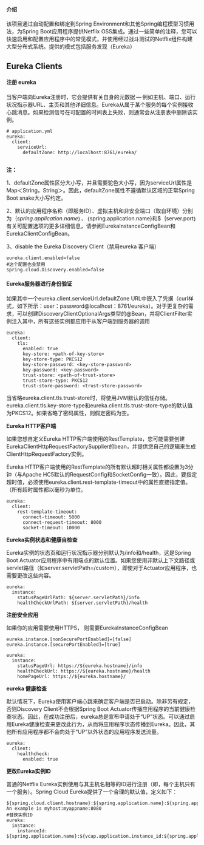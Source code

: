 #### 介绍

该项目通过自动配置和绑定到Spring Environment和其他Spring编程模型习惯用法，为Spring Boot应用程序提供Netflix OSS集成。通过一些简单的注释，您可以快速启用和配置应用程序中的常见模式，并使用经过战斗测试的Netflix组件构建大型分布式系统。提供的模式包括服务发现（Eureka）

## Eureka Clients

#### 注册 eureka

当客户端向Eureka注册时，它会提供有关自身的元数据 — 例如主机、端口、运行状况指示器URL、主页和其他详细信息。Eureka从属于某个服务的每个实例接收心跳消息。如果检测信号在可配置的时间表上失败，则通常会从注册表中删除该实例。

```
# application.yml
eureka:
  client:
    serviceUrl:
      defaultZone: http://localhost:8761/eureka/
      
```

**注：**

1、defaultZone属性区分大小写，并且需要驼色大小写，因为serviceUrl属性是Map＜String，String＞。因此，defaultZone属性不遵循默认区域的正常Spring Boot snake大小写约定。

2、默认的应用程序名称（即服务ID）、虚拟主机和非安全端口（取自环境）分别为$｛spring.application.name｝、$｛spring.application.name}和$｛server.port｝有关可配置选项的更多详细信息，请参阅EurekaInstanceConfigBean和EurekaClientConfigBean。

3、disable the Eureka Discovery Client（禁用eureka 客户端）

```
eureka.client.enabled=false
#这个配置也会禁用
spring.cloud.Discovery.enabled=false
```



#### Eureka服务器进行身份验证

如果其中一个eureka.client.serviceUrl.defaultZone URL中嵌入了凭据（curl样式，如下所示：user：password@localhost：8761/eureka）。对于更复杂的需求，可以创建DiscoveryClientOptionalArgs类型的@Bean，并将ClientFilter实例注入其中，所有这些实例都应用于从客户端到服务器的调用

```
eureka:
  client:
    tls:
      enabled: true
      key-store: <path-of-key-store>
      key-store-type: PKCS12
      key-store-password: <key-store-password>
      key-password: <key-password>
      trust-store: <path-of-trust-store>
      trust-store-type: PKCS12
      trust-store-password: <trust-store-password>
```

当省略eureka.client.tls.trust-store时，将使用JVM默认的信任存储。eureka.client.tls.key-store-type和eureka.client.tls.trust-store-type的默认值为PKCS12。如果省略了密码属性，则假定密码为空。

**Eureka HTTP客户端**

如果您想自定义Eureka HTTP客户端使用的RestTemplate，您可能需要创建EurekaClientHttpRequestFactorySupplier的bean，并提供您自己的逻辑来生成ClientHttpRequestFactory实例。

Eureka HTTP客户端使用的RestTemplate的所有默认超时相关属性都设置为3分钟（与Apache HC5默认的RequestConfig和SocketConfig一致）。因此，要指定超时值，必须使用eureka.client.rest-template-timeout中的属性直接指定值。（所有超时属性都以毫秒为单位。

```
eureka:
  client:
    rest-template-timeout:
      connect-timeout: 5000
      connect-request-timeout: 8000
      socket-timeout: 10000
```



**Eureka实例状态和健康自检查**

Eureka实例的状态页和运行状况指示器分别默认为/info和/health，这是Spring Boot Actuator应用程序中有用端点的默认位置。如果您使用非默认上下文路径或servlet路径（如server.servletPath=/custom），即使对于Actuator应用程序，也需要更改这些内容。

```
eureka:
  instance:
    statusPageUrlPath: ${server.servletPath}/info
    healthCheckUrlPath: ${server.servletPath}/health
```



**注册安全应用**

如果你的应用需要使用HTTPS， 则需要EurekaInstanceConfigBean

```
eureka.instance.[nonSecurePortEnabled]=[false]
eureka.instance.[securePortEnabled]=[true]

eureka:
  instance:
    statusPageUrl: https://${eureka.hostname}/info
    healthCheckUrl: https://${eureka.hostname}/health
    homePageUrl: https://${eureka.hostname}/
```



**eureka 健康检查**

默认情况下，Eureka使用客户端心跳来确定客户端是否已启动。除非另有规定，否则Discovery Client不会根据Spring Boot Actuator传播应用程序的当前健康检查状态。因此，在成功注册后，eureka总是宣布申请处于“UP”状态。可以通过启用Eureka健康检查来更改此行为，从而将应用程序状态传播到Eureka。因此，其他所有应用程序都不会向处于“UP”以外状态的应用程序发送流量。

```
eureka:
  client:
    healthcheck:
      enabled: true
```



**更改Eureka实例ID**

普通的Netflix Eureka实例使用与其主机名相等的ID进行注册（即，每个主机只有一个服务）。Spring Cloud Eureka提供了一个合理的默认值，定义如下：

```
${spring.cloud.client.hostname}:${spring.application.name}:${spring.application.instance_id:${server.port}}
An example is myhost:myappname:8080
#替换实例ID
eureka:
  instance:
    instanceId: ${spring.application.name}:${vcap.application.instance_id:${spring.application.instance_id:${random.value}}}
```

